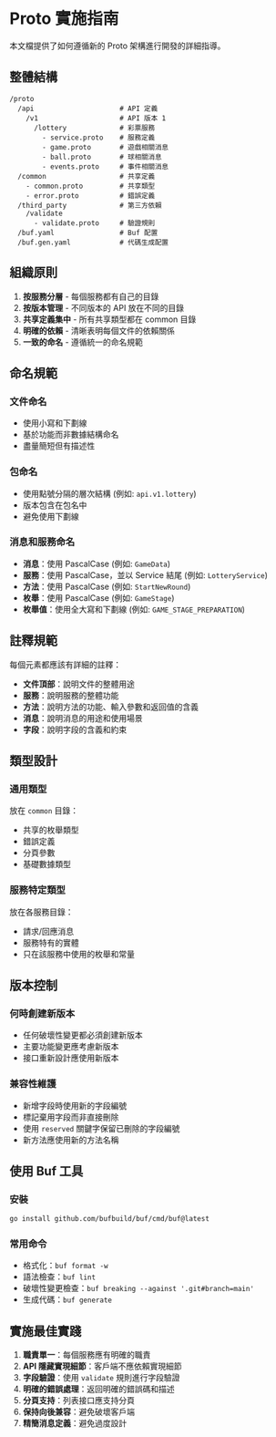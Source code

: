 # Proto 實施指南

本文檔提供了如何遵循新的 Proto 架構進行開發的詳細指導。

## 整體結構

```
/proto
  /api                     # API 定義
    /v1                    # API 版本 1
      /lottery             # 彩票服務
        - service.proto    # 服務定義
        - game.proto       # 遊戲相關消息
        - ball.proto       # 球相關消息
        - events.proto     # 事件相關消息
  /common                  # 共享定義
    - common.proto         # 共享類型
    - error.proto          # 錯誤定義
  /third_party             # 第三方依賴
    /validate
      - validate.proto     # 驗證規則
  /buf.yaml                # Buf 配置
  /buf.gen.yaml            # 代碼生成配置
```

## 組織原則

1. **按服務分層** - 每個服務都有自己的目錄
2. **按版本管理** - 不同版本的 API 放在不同的目錄
3. **共享定義集中** - 所有共享類型都在 common 目錄
4. **明確的依賴** - 清晰表明每個文件的依賴關係
5. **一致的命名** - 遵循統一的命名規範

## 命名規範

### 文件命名

- 使用小寫和下劃線
- 基於功能而非數據結構命名
- 盡量簡短但有描述性

### 包命名

- 使用點號分隔的層次結構 (例如: `api.v1.lottery`)
- 版本包含在包名中
- 避免使用下劃線

### 消息和服務命名

- **消息**：使用 PascalCase (例如: `GameData`)
- **服務**：使用 PascalCase，並以 Service 結尾 (例如: `LotteryService`)
- **方法**：使用 PascalCase (例如: `StartNewRound`)
- **枚舉**：使用 PascalCase (例如: `GameStage`)
- **枚舉值**：使用全大寫和下劃線 (例如: `GAME_STAGE_PREPARATION`)

## 註釋規範

每個元素都應該有詳細的註釋：

- **文件頂部**：說明文件的整體用途
- **服務**：說明服務的整體功能
- **方法**：說明方法的功能、輸入參數和返回值的含義
- **消息**：說明消息的用途和使用場景
- **字段**：說明字段的含義和約束

## 類型設計

### 通用類型

放在 `common` 目錄：
- 共享的枚舉類型
- 錯誤定義
- 分頁參數
- 基礎數據類型

### 服務特定類型

放在各服務目錄：
- 請求/回應消息
- 服務特有的實體
- 只在該服務中使用的枚舉和常量

## 版本控制

### 何時創建新版本

- 任何破壞性變更都必須創建新版本
- 主要功能變更應考慮新版本
- 接口重新設計應使用新版本

### 兼容性維護

- 新增字段時使用新的字段編號
- 標記棄用字段而非直接刪除
- 使用 `reserved` 關鍵字保留已刪除的字段編號
- 新方法應使用新的方法名稱

## 使用 Buf 工具

### 安裝

```bash
go install github.com/bufbuild/buf/cmd/buf@latest
```

### 常用命令

- 格式化：`buf format -w`
- 語法檢查：`buf lint`
- 破壞性變更檢查：`buf breaking --against '.git#branch=main'`
- 生成代碼：`buf generate`

## 實施最佳實踐

1. **職責單一**：每個服務應有明確的職責
2. **API 隱藏實現細節**：客戶端不應依賴實現細節
3. **字段驗證**：使用 `validate` 規則進行字段驗證
4. **明確的錯誤處理**：返回明確的錯誤碼和描述
5. **分頁支持**：列表接口應支持分頁
6. **保持向後兼容**：避免破壞客戶端
7. **精簡消息定義**：避免過度設計 